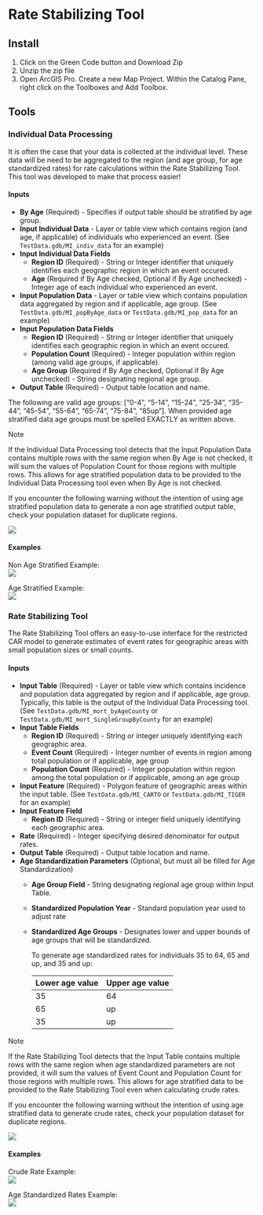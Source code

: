 # Rate Stabilizing Tool

## Install

1.  Click on the Green Code button and Download Zip
2.  Unzip the zip file
3.  Open ArcGIS Pro. Create a new Map Project. Within the Catalog Pane,
    right click on the Toolboxes and Add Toolbox.

## Tools

### Individual Data Processing

It is often the case that your data is collected at the individual
level. These data will be need to be aggregated to the region (and age
group, for age standardized rates) for rate calculations within the Rate
Stabilizing Tool. This tool was developed to make that process easier!

#### Inputs

- **By Age** (Required) - Specifies if output table should be stratified
  by age group.
- **Input Individual Data** - Layer or table view which contains region
  (and age, if applicable) of individuals who experienced an event. (See
  `TestData.gdb/MI_indiv_data` for an example)
- **Input Individual Data Fields**
  - **Region ID** (Required) - String or Integer identifier that
    uniquely identifies each geographic region in which an event
    occured.
  - **Age** (Required if By Age checked, Optional if By Age unchecked) -
    Integer age of each individual who experienced an event.
- **Input Population Data** - Layer or table view which contains
  population data aggregated by region and if applicable, age group.
  (See `TestData.gdb/MI_popByAge_data` or `TestData.gdb/MI_pop_data` for
  an example)
- **Input Population Data Fields**
  - **Region ID** (Required) - String or Integer identifier that
    uniquely identifies each geographic region in which an event
    occured.
  - **Population Count** (Required) - Integer population within region
    (among valid age groups, if applicable).
  - **Age Group** (Required if By Age checked, Optional if By Age
    unchecked) - String designating regional age group.
- **Output Table** (Required) - Output table location and name.

The following are valid age groups: \[“0-4”, “5-14”, “15-24”, “25-34”,
“35-44”, “45-54”, “55-64”, “65-74”, “75-84”, “85up”\]. When provided age
stratified data age groups must be spelled EXACTLY as written above.

> [!NOTE]
>
> If the Individual Data Processing tool detects that the Input
> Population Data contains multiple rows with the same region when By
> Age is not checked, it will sum the values of Population Count for
> those regions with multiple rows. This allows for age stratified
> population data to be provided to the Individual Data Processing tool
> even when By Age is not checked.
>
> If you encounter the following warning without the intention of using
> age stratified population data to generate a non age stratified output
> table, check your population dataset for duplicate regions.
>
> <img src="photos/warning_IDP.png" data-fig-align="center" />

#### Examples

Non Age Stratified Example:  
<img src="photos/crude_IDP.png" data-fig-align="center" />

Age Stratified Example:  
<img src="photos/ageStd_IDP.png" data-fig-align="center" />

### Rate Stabilizing Tool

The Rate Stabilizing Tool offers an easy-to-use interface for the
restricted CAR model to generate estimates of event rates for geographic
areas with small population sizes or small counts.

#### Inputs

- **Input Table** (Required) - Layer or table view which contains
  incidence and population data aggregated by region and if applicable,
  age group. Typically, this table is the output of the Individual Data
  Processing tool. (See `TestData.gdb/MI_mort_byAgeCounty` or
  `TestData.gdb/MI_mort_SingleGroupByCounty` for an example)
- **Input Table Fields**
  - **Region ID** (Required) - String or integer uniquely identifying
    each geographic area.
  - **Event Count** (Required) - Integer number of events in region
    among total population or if applicable, age group
  - **Population Count** (Required) - Integer population within region
    among the total population or if applicable, among an age group
- **Input Feature** (Required) - Polygon feature of geographic areas
  within the input table. (See `TestData.gdb/MI_CARTO` or `TestData.gdb/MI_TIGER` for an example)
- **Input Feature Field**
  - **Region ID** (Required) - String or integer field uniquely
    identifying each geographic area.
- **Rate** (Required) - Integer specifying desired denominator for
  output rates.
- **Output Table** (Required) - Output table location and name.
- **Age Standardization Parameters** (Optional, but must all be filled
  for Age Standardization)
  - **Age Group Field** - String designating regional age group within
    Input Table.

  - **Standardized Population Year** - Standard population year used to
    adjust rate

  - **Standardized Age Groups** - Designates lower and upper bounds of
    age groups that will be standardized.

    To generate age standardized rates for individuals 35 to 64, 65 and
    up, and 35 and up:

    | Lower age value | Upper age value |
    |-----------------|-----------------|
    | 35              | 64              |
    | 65              | up              |
    | 35              | up              |

> [!NOTE]
>
> If the Rate Stabilizing Tool detects that the Input Table contains
> multiple rows with the same region when age standardized parameters
> are not provided, it will sum the values of Event Count and Population
> Count for those regions with multiple rows. This allows for age
> stratified data to be provided to the Rate Stabilizing Tool even when
> calculating crude rates.
>
> If you encounter the following warning without the intention of using
> age stratified data to generate crude rates, check your population
> dataset for duplicate regions.
>
> <img src="photos/warning_RST.png" data-fig-align="center" />

#### Examples

Crude Rate Example:  
<img src="photos/crude_RST.png" data-fig-align="center" />

Age Standardized Rates Example:  
<img src="photos/ageStd_RST.png" data-fig-align="center" />
